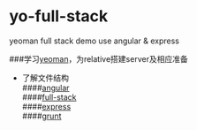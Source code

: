 yo-full-stack
=============

yeoman full stack demo use angular & express 

###学习[yeoman](yeoman.io)，为relative搭建server及相应准备
- 了解文件结构  
####[angular](http://angularjs.org/)  
####[full-stack](https://github.com/DaftMonk/generator-angular-fullstack)  
####[express](http://expressjs.com/4x/api.html)  
####[grunt](http://www.gruntjs.org/)  
